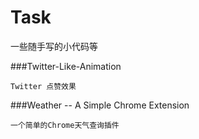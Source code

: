 # Task
一些随手写的小代码等

###Twitter-Like-Animation

	Twitter 点赞效果	

###Weather  -- A Simple Chrome Extension
	
	一个简单的Chrome天气查询插件
